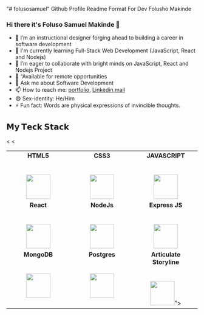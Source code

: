 "# folusosamuel"
Github Profile Readme Format For Dev Folusho Makinde

### Hi there it's Foluso Samuel Makinde 👋

- 🔭 I’m an instructional designer forging ahead to building a career in software development
- 🌱 I'm currently learning Full-Stack Web Development (JavaScript, React and Nodejs)
- 👯 I’m eager to collaborate with bright minds on JavaScript, React and Nodejs Project
- 💬 “Available for remote opportunities
- 💬 Ask me about Software Development
- 📫 How to reach me: [portfolio](https://tedtutors.com), [Linkedin](https://www.linkedin.com/in/foluso-makinde-19787158/),[mail](folusosamuel@gmail.com)
- 😄 Sex-identity: He/Him
- ⚡ Fun fact: Words are physical expressions of invincible thoughts.

## 𝗠𝘆 𝗧𝗲𝗰𝗸 𝗦𝘁𝗮𝗰𝗸

<table>
  <tbody>
    <tr valign="top">
      <td width="25%" align="center">
        <span><strong>HTML5</strong></span><br><br><br>
        <img height="64px" src="https://cdn.svgporn.com/logos/html-5.svg">
      </td>
      <td width="25%" align="center">
        <span><strong>CSS3</strong></span><br><br><br>
        <img height="64px" src="https://cdn.svgporn.com/logos/css-3.svg">
      </td>
      <td width="25%" align="center">
        <span><strong>JAVASCRIPT</strong></span><br><br><br>
        <img height="64px" src="https://cdn.svgporn.com/logos/javascript.svg">
      </td>
      <
    </tr>
    <tr valign="top">
      <td width="25%" align="center">
        <span><strong>React</strong>
        </span><br><br><br>
        <img height="64px" src="https://cdn4.iconfinder.com/data/icons/logos-3/600/React.js_logo-512.png">
      </td>
      <td width="25%" align="center">
        <span><strong>NodeJs</strong></span><br><br><br>
        <img height="64px" src="https://img.icons8.com/color/2x/nodejs.png">
      </td>
      <
      <td width="25%" align="center">
        <span><strong>Express JS</strong></span><br><br><br>
        <img height="64px" src="https://i.morioh.com/8c8203b86e.png">
      </td>
    </tr>
    <tr valign="top">
      <td width="25%" align="center">
        <span><strong>MongoDB</strong></span><br><br><br>
        <img height="64px" src="https://encrypted-tbn0.gstatic.com/images?q=tbn%3AANd9GcRvk27FJ7keQnZLcglO7LP8Bo8HdNikQMeSNQ&usqp=CAU">
      </td>
        <td width="25%" align="center">
        <span><strong>Postgres</strong></span><br><br><br>
        <img height="64px" src="https://blog.xojo.com/wp-content/uploads/2017/06/postgresql-card.png">
      </td>
        <td width="25%" align="center">
        <span><strong>Articulate Storyline</strong></span><br><br><br>
        <img height="64px" src="https://www.clipartmax.com/middle/m2H7d3d3K9G6d3b1_articulate-make-it-easy-to-create-compelling-%E2%93%92-articulate-360-logo-png/" target="_blank">">
      </td>
    </tr>
  </tbody>
</table>

